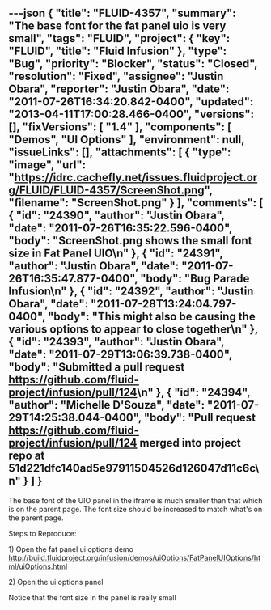 ---json
{
  "title": "FLUID-4357",
  "summary": "The base font for the fat panel uio is very small",
  "tags": "FLUID",
  "project": {
    "key": "FLUID",
    "title": "Fluid Infusion"
  },
  "type": "Bug",
  "priority": "Blocker",
  "status": "Closed",
  "resolution": "Fixed",
  "assignee": "Justin Obara",
  "reporter": "Justin Obara",
  "date": "2011-07-26T16:34:20.842-0400",
  "updated": "2013-04-11T17:00:28.466-0400",
  "versions": [],
  "fixVersions": [
    "1.4"
  ],
  "components": [
    "Demos",
    "UI Options"
  ],
  "environment": null,
  "issueLinks": [],
  "attachments": [
    {
      "type": "image",
      "url": "https://idrc.cachefly.net/issues.fluidproject.org/FLUID/FLUID-4357/ScreenShot.png",
      "filename": "ScreenShot.png"
    }
  ],
  "comments": [
    {
      "id": "24390",
      "author": "Justin Obara",
      "date": "2011-07-26T16:35:22.596-0400",
      "body": "ScreenShot.png shows the small font size in Fat Panel UIO\n"
    },
    {
      "id": "24391",
      "author": "Justin Obara",
      "date": "2011-07-26T16:35:47.877-0400",
      "body": "Bug Parade Infusion\n"
    },
    {
      "id": "24392",
      "author": "Justin Obara",
      "date": "2011-07-28T13:24:04.797-0400",
      "body": "This might also be causing the various options to appear to close together\n"
    },
    {
      "id": "24393",
      "author": "Justin Obara",
      "date": "2011-07-29T13:06:39.738-0400",
      "body": "Submitted a pull request <https://github.com/fluid-project/infusion/pull/124>\n"
    },
    {
      "id": "24394",
      "author": "Michelle D'Souza",
      "date": "2011-07-29T14:25:38.044-0400",
      "body": "Pull request <https://github.com/fluid-project/infusion/pull/124> merged into project repo at 51d221dfc140ad5e97911504526d126047d11c6c\n"
    }
  ]
}
---
The base font of the UIO panel in the iframe is much smaller than that which is on the parent page. The font size should be increased to match what's on the parent page.&#x20;

Steps to Reproduce:

1\) Open the fat panel ui options demo\
<http://build.fluidproject.org/infusion/demos/uiOptions/FatPanelUIOptions/html/uiOptions.html>

2\) Open the ui options panel

Notice that the font size in the panel is really small

        